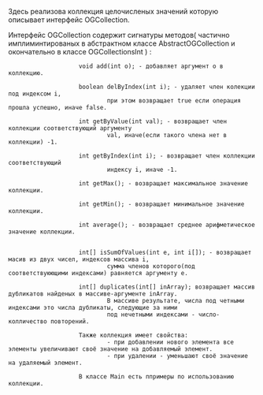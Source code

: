 Здесь реализова коллекция целочисленых значений которую описывает интерфейс OGCollection.

 Интерфейс OGCollection содержит
 сигнатуры методов( частично имплиминтированых в абстрактном классе AbstractOGCollection
                        и окончательно в классе OGCollectionsInt ) :

                        void add(int o); - добавляет аргумент о в коллекцию.

                        boolean delByIndex(int i); - удаляет член колекции под индексом i,
                                при этом возвращает true если операция прошла успешно, иначе false.

                        int getByValue(int val); - возвращает член коллекции соответствующий аргументу
                                val, иначе(если такого члена нет в коллекции) -1.

                        int getByIndex(int i); - возвращает член коллекции соответствующий
                                индексу i, иначе -1.

                        int getMax(); - возвращает максимальное значение коллекции.

                        int getMin(); - возвращает минимальное значение коллекции.

                        int average(); - возвращает среднее арифметическое значение коллекции.


                        int[] isSumOfValues(int e, int i[]); - возвращает масив из двух чисел, индексов массива i,
                                сумма членов которого(под соответствуюющими индексами) равняется аргументу e.

                        int[] duplicates(int[] inArray); возвращает массив дубликатов найденых в массиве-аргументе inArray.
                                В массиве результате, числа под четными индексами это числа дубликаты, следующие за ними
                                под нечетными индексами - число-колличество повторений.

                        Также коллекция имеет свойства:
                                - при добавлении нового элемента все элементы увеличивают своё значение на добавляемый элемент.
                                - при удалении - уменьшают своё значение на удаляемый элемент.

                        В классе Main есть ппримеры по использованию коллекции.
